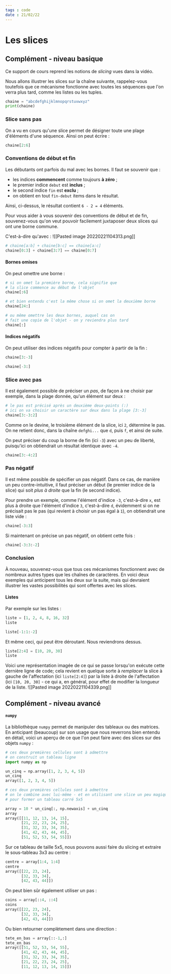 ```yaml
---
tags : code
date : 21/02/22
---
```


# Les slices

## Complément - niveau basique

Ce support de cours reprend les notions de *slicing* vues dans la vidéo.

Nous allons illustrer les slices sur la chaîne suivante, rappelez-vous toutefois que ce mécanisme fonctionne avec toutes les séquences que l'on verra plus tard, comme les listes ou les tuples.


```python
chaine = "abcdefghijklmnopqrstuvwxyz"
print(chaine)
```

### Slice sans pas

On a vu en cours qu'une slice permet de désigner toute une plage d'éléments d'une séquence. Ainsi on peut écrire :


```python
chaine[2:6]
```

### Conventions de début et fin

Les débutants ont parfois du mal avec les bornes. Il faut se souvenir que :

* les indices **commencent** comme toujours **à zéro** ;
* le premier indice `debut` est **inclus** ;
* le second indice `fin` est **exclu** ;
* on obtient en tout `fin-debut` items dans le résultat.

Ainsi, ci-dessus, le résultat contient `6 - 2 = 4` éléments.

Pour vous aider à vous souvenir des conventions de début et de fin, souvenez-vous qu'on veut pouvoir facilement juxtaposer deux slices qui ont une borne commune.

C'est-à-dire qu'avec :
![[Pasted image 20220221104313.png]]


```python
# chaine[a:b] + chaine[b:c] == chaine[a:c]
chaine[0:3] + chaine[3:7] == chaine[0:7]
```

#### Bornes omises

On peut omettre une borne :


```python
# si on omet la première borne, cela signifie que
# la slice commence au début de l'objet
chaine[:6]
```


```python
# et bien entendu c'est la même chose si on omet la deuxième borne
chaine[24:]
```


```python
# ou même omettre les deux bornes, auquel cas on
# fait une copie de l'objet - on y reviendra plus tard
chaine[:]
```

#### Indices négatifs

On peut utiliser des indices négatifs pour compter à partir de la fin :


```python
chaine[3:-3]
```


```python
chaine[-3:]
```

### Slice avec pas

Il est également possible de préciser un *pas*, de façon à ne choisir par exemple, dans la plage donnée, qu'un élément sur deux :


```python
# le pas est précisé après un deuxième deux-points (:)
# ici on va choisir un caractère sur deux dans la plage [3:-3]
chaine[3:-3:2]
```

Comme on le devine, le troisième élément de la slice, ici `2`, détermine le pas. On ne retient donc, dans la chaîne `defghi...` que `d`, puis `f`, et ainsi de suite.

On peut préciser du coup la borne de fin (ici `-3`) avec un peu de liberté, puisqu'ici on obtiendrait un résultat identique avec `-4`.


```python
chaine[3:-4:2]
```

### Pas négatif

Il est même possible de spécifier un pas négatif. Dans ce cas, de manière un peu contre-intuitive, il faut préciser un début (le premier indice de la slice) qui soit *plus à droite* que la fin (le second indice).

Pour prendre un exemple, comme l'élément d'indice `-3`, c'est-à-dire `x`, est plus à droite que l'élément d'indice `3`, c'est-à-dire `d`, évidemment si on ne précisait pas le pas (qui revient à choisir un pas égal à `1`), on obtiendrait une liste vide :


```python
chaine[-3:3]
```

Si maintenant on précise un pas négatif, on obtient cette fois :


```python
chaine[-3:3:-2]
```

### Conclusion

À nouveau, souvenez-vous que tous ces mécanismes fonctionnent avec de nombreux autres types que les chaînes de caractères. En voici deux exemples qui anticipent tous les deux sur la suite, mais qui devraient illustrer les vastes possibilités qui sont offertes avec les slices.

#### Listes

Par exemple sur les listes :


```python
liste = [1, 2, 4, 8, 16, 32]
liste
```


```python
liste[-1:1:-2]
```

Et même ceci, qui peut être déroutant. Nous reviendrons dessus.


```python
liste[2:4] = [10, 20, 30]
liste
```

Voici une représentation imagée de ce qui se passe lorsqu'on exécute cette dernière ligne de code; cela revient en quelque sorte à *remplacer* la slice à gauche de l'affectation (ici `liste[2:4]`) par la liste à droite de l'affectation (ici `[10, 20, 30]` - ce qui a, en général, pour effet de modifier la longueur de la liste.
![[Pasted image 20220221104339.png]]
## Complément - niveau avancé

#### `numpy`

La bibliothèque `numpy` permet de manipuler des tableaux ou des matrices. En anticipant (beaucoup) sur son usage que nous reverrons bien entendu en détail, voici un aperçu de ce que l'on peut faire avec des slices sur des objets `numpy` :


```python
# ces deux premières cellules sont à admettre
# on construit un tableau ligne
import numpy as np

un_cinq = np.array([1, 2, 3, 4, 5])
un_cinq
array([1, 2, 3, 4, 5])
```


```python
# ces deux premières cellules sont à admettre
# on le combine avec lui-même - et en utilisant une slice un peu magique
# pour former un tableau carré 5x5

array = 10 * un_cinq[:, np.newaxis] + un_cinq
array
array([[11, 12, 13, 14, 15],
       [21, 22, 23, 24, 25],
       [31, 32, 33, 34, 35],
       [41, 42, 43, 44, 45],
       [51, 52, 53, 54, 55]])
```

Sur ce tableau de taille 5x5, nous pouvons aussi faire du slicing et extraire le sous-tableau 3x3 au centre :


```python
centre = array[1:4, 1:4]
centre
array([[22, 23, 24],
       [32, 33, 34],
       [42, 43, 44]])
```

On peut bien sûr également utiliser un pas :


```python
coins = array[::4, ::4]
coins
array([[22, 23, 24],
       [32, 33, 34],
       [42, 43, 44]])
```

Ou bien retourner complètement dans une direction :


```python
tete_en_bas = array[::-1,:]
tete_en_bas
array([[51, 52, 53, 54, 55],
       [41, 42, 43, 44, 45],
       [31, 32, 33, 34, 35],
       [21, 22, 23, 24, 25],
       [11, 12, 13, 14, 15]])
```
